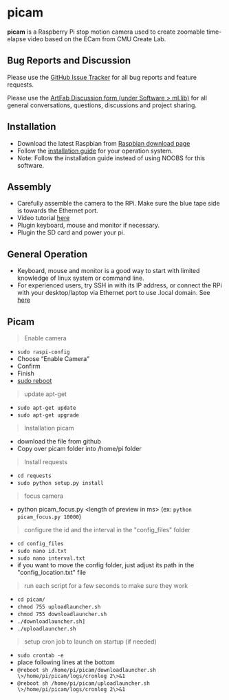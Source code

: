 # picam

**picam** is a Raspberry Pi stop motion camera used to create zoomable time-elapse video based on the ECam from CMU Create Lab.

## Bug Reports and Discussion
Please use the [GitHub Issue Tracker](https://github.com/cmuartfab/ml-lib/issues) for all bug reports and feature requests.

Please use the [ArtFab Discussion form (under Software \> ml.lib)](http://discuss.artfab.art.cmu.edu/c/software/ml-lib) for all general conversations, questions, discussions and project sharing.  

## Installation
- Download the latest Raspbian from [Raspbian download page](https://www.raspberrypi.org/downloads/raspbian/)
- Follow the [installation guide](http://raspberrypi.org/documentation/installation/installing-images/README.md) for your operation system.
- Note: Follow the installation guide instead of using NOOBS for this software. 

## Assembly
- Carefully assemble the camera to the RPi. Make sure the blue tape side is towards the Ethernet port.
- Video tutorial [here](https://www.raspberrypi.org/help/camera-module-setup/)
- Plugin keyboard, mouse and monitor if necessary.
- Plugin the SD card and power your pi.

## General Operation
- Keyboard, mouse and monitor is a good way to start with limited knowledge of linux system or command line. 
- For experienced users, try SSH in with its IP address, or connect the RPi with your desktop/laptop via Ethernet port to use .local domain. See [here](http://www.howtogeek.com/167190/how-and-why-to-assign-the-.local-domain-to-your-raspberry-pi/)

## Picam 
> Enable camera 
- `sudo raspi-config`
- Choose “Enable Camera” 
- Confirm
- Finish
- [sudo reboot](#) 

> update apt-get
- `sudo apt-get update`
- `sudo apt-get upgrade`

>  Installation picam
- download the file from github
- Copy over picam folder into /home/pi folder

> Install requests
- `cd requests`
- `sudo python setup.py install`

> focus camera
- python picam_focus.py \<length of preview in ms\> 
	(ex: `python picam_focus.py 10000`)

> configure the id and the interval in the "config_files" folder
- `cd config_files`
- `sudo nano id.txt`
- `sudo nano interval.txt`
-  if you want to move the config folder, just adjust its path in the "config_location.txt" file

> run each script for a few seconds to make sure they work
- `cd picam/`
- `chmod 755 uploadlauncher.sh`
- `chmod 755 downloadlauncher.sh`
- `./downloadlauncher.sh]`
- `./uploadlauncher.sh`

> setup cron job to launch on startup (if needed)
- `sudo crontab -e`
- place following lines at the bottom
- `@reboot sh /home/pi/picam/downloadlauncher.sh \>/home/pi/picam/logs/cronlog 2\>&1`
- `@reboot sh /home/pi/picam/uploadlauncher.sh \>/home/pi/picam/logs/cronlog 2\>&1`
